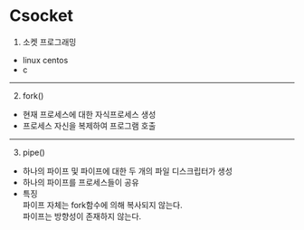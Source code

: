 # Csocket

1. 소켓 프로그래밍
- linux centos
- c
<hr>

2. fork()<br>
- 현재 프로세스에 대한 자식프로세스 생성
- 프로세스 자신을 복제하여 프로그램 호출
<hr>

3. pipe()<br> 
- 하나의 파이프 및 파이프에 대한 두 개의 파일 디스크립터가 생성
- 하나의 파이프를 프로세스들이 공유
- 특징<br> 
파이프 자체는 fork함수에 의해 복사되지 않는다. <br>
파이프는 방향성이 존재하지 않는다.
